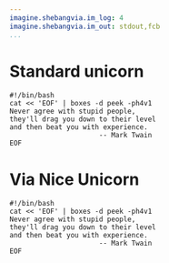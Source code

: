 ```yaml
---
imagine.shebangvia.im_log: 4
imagine.shebangvia.im_out: stdout,fcb
...
```


# Standard unicorn

```shebangvia
#!/bin/bash
cat << 'EOF' | boxes -d peek -ph4v1
Never agree with stupid people,
they'll drag you down to their level
and then beat you with experience.
                      -- Mark Twain
EOF
```


# Via Nice Unicorn

```{.shebangvia im_prg="nice -n 10"}
#!/bin/bash
cat << 'EOF' | boxes -d peek -ph4v1
Never agree with stupid people,
they'll drag you down to their level
and then beat you with experience.
                      -- Mark Twain
EOF
```
